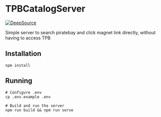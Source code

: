# TPBCatalogServer

[![DeepSource](https://deepsource.io/gh/daniloaleixo/TPBCatalogServer.svg/?label=active+issues&show_trend=true)](https://deepsource.io/gh/daniloaleixo/TPBCatalogServer/?ref=repository-badge)

Simple server to search piratebay and click magnet link directly, without having to access TPB


## Installation
```
npm install
```

## Running
```
# Configure .env
cp .env.example .env

# Build and run the server
npm run build && npm run serve
```
